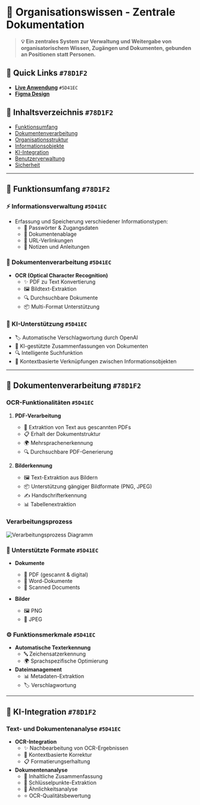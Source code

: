 <!-- 
CI Colors:
Text: #DAF2FB (helles Blau)
Background: #010709 (fast schwarz) 
Primary: #78D1F2 (mittleres Blau)
Secondary: #101093 (dunkles Blau)
Accent: #5D41EC (Violett)
-->

# 🌟 Organisationswissen - Zentrale Dokumentation

> **💡 Ein zentrales System zur Verwaltung und Weitergabe von organisatorischem Wissen, Zugängen und Dokumenten, gebunden an Positionen statt Personen.**

## 🔗 Quick Links `#78D1F2`
- **[Live Anwendung](https://hackathon24.interestedowl.de)** `#5D41EC`
- **[Figma Design](https://www.figma.com/design/RLw7oZMoLcmllxVPrI7HeW/Hackstreetsboys?node-id=0-1&t=VpoIA5kQY50jJwaZ-1)**

## 📑 Inhaltsverzeichnis `#78D1F2`
- [Funktionsumfang](#funktionsumfang)
- [Dokumentenverarbeitung](#dokumentenverarbeitung)
- [Organisationsstruktur](#organisationsstruktur)
- [Informationsobjekte](#informationsobjekte)
- [KI-Integration](#ki-integration)
- [Benutzerverwaltung](#benutzerverwaltung)
- [Sicherheit](#sicherheit)

---

## 🎯 Funktionsumfang `#78D1F2`

### ⚡ Informationsverwaltung `#5D41EC`
- Erfassung und Speicherung verschiedener Informationstypen:
  - 📝 Passwörter & Zugangsdaten
  - 📁 Dokumentenablage
  - 🔗 URL-Verlinkungen
  - 📒 Notizen und Anleitungen

### 📄 Dokumentenverarbeitung `#5D41EC`
- **OCR (Optical Character Recognition)**
  - ✨ PDF zu Text Konvertierung
  - 🖼️ Bildtext-Extraktion
  - 🔍 Durchsuchbare Dokumente
  - 📦 Multi-Format Unterstützung

### 🤖 KI-Unterstützung `#5D41EC`
- 🏷️ Automatische Verschlagwortung durch OpenAI
- 📝 KI-gestützte Zusammenfassungen von Dokumenten
- 🔍 Intelligente Suchfunktion
- 🔗 Kontextbasierte Verknüpfungen zwischen Informationsobjekten

---

## 📑 Dokumentenverarbeitung `#78D1F2`

### OCR-Funktionalitäten `#5D41EC`
1. **PDF-Verarbeitung**
   - 📄 Extraktion von Text aus gescannten PDFs
   - 📋 Erhalt der Dokumentstruktur
   - 🌍 Mehrsprachenerkennung
   - 🔍 Durchsuchbare PDF-Generierung

2. **Bilderkennung**
   - 🖼️ Text-Extraktion aus Bildern
   - 📦 Unterstützung gängiger Bildformate (PNG, JPEG)
   - ✍️ Handschrifterkennung
   - 📊 Tabellenextraktion

### Verarbeitungsprozess
![Verarbeitungsprozess Diagramm](https://github.com/user-attachments/assets/85c359e5-7d79-4707-9ac9-84bd5f0871ea)

### 📁 Unterstützte Formate `#5D41EC`
- **Dokumente**
  - 📄 PDF (gescannt & digital)
  - 📝 Word-Dokumente
  - 📑 Scanned Documents
  
- **Bilder**
  - 🖼️ PNG
  - 📸 JPEG

### ⚙️ Funktionsmerkmale `#5D41EC`
- **Automatische Texterkennung**
  - 🔤 Zeichensatzerkennung
  - 🌍 Sprachspezifische Optimierung
- **Dateimanagement**
  - 📊 Metadaten-Extraktion
  - 🏷️ Verschlagwortung

---

## 🤖 KI-Integration `#78D1F2`

### Text- und Dokumentenanalyse `#5D41EC`
- **OCR-Integration**
  - ✨ Nachbearbeitung von OCR-Ergebnissen
  - 📝 Kontextbasierte Korrektur
  - 📋 Formatierungserhaltung
- **Dokumentenanalyse**
  - 📑 Inhaltliche Zusammenfassung
  - 🔑 Schlüsselpunkte-Extraktion
  - 🔄 Ähnlichkeitsanalyse
  - ⭐ OCR-Qualitätsbewertung
